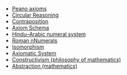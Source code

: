 * [Peano axioms](https://en.wikipedia.org/wiki/Peano_axioms)
* [Circular Reasoning](https://en.wikipedia.org/wiki/Circular_reasoning)
* [Contraposition](https://en.wikipedia.org/wiki/Contraposition)
* [Axiom Schema](https://en.wikipedia.org/wiki/Axiom_schema)
* [Hindu–Arabic numeral system](https://en.wikipedia.org/wiki/Hindu%E2%80%93Arabic_numeral_system)
* [Roman nNumerals](https://en.wikipedia.org/wiki/Roman_numerals)
* [Isomorphism](https://en.wikipedia.org/wiki/Isomorphism)
* [Axiomatic System](https://en.wikipedia.org/wiki/Axiomatic_system)
* [Constructivism (philosophy of mathematics)](https://en.wikipedia.org/wiki/Constructivism_(philosophy_of_mathematics))
* [Abstraction (mathematics)](https://en.wikipedia.org/wiki/Abstraction_(mathematics))
